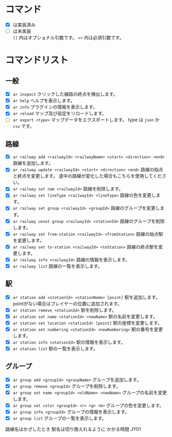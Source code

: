 # コマンド

- [x] は実装済み
- [ ] は未実装<br>
  `[]` 内はオプショナル引数です。
  `<>` 内は必須引数です。

# コマンドリスト

## 一般

- [x] `ar inspect` クリックした線路の終点を検出します。
- [x] `ar help` ヘルプを表示します。
- [x] `ar info` プラグインの情報を表示します。
- [x] `ar reload` マップ及び設定をリロードします。
- [ ] `ar export <type>` マップデータをエクスポートします。 type は `json` か `csv` です。

## 路線

- [x] `ar railway add <railwayId> <railwayName> <start> <direction> <end>` 路線を追加します。
- [x] `ar railway update <railwayId> <start> <direction> <end>` 路線の始点と終点を変更します。 道中の路線が変化した場合もこちらを使用してください。
- [x] `ar railway set nam <railwayId>` 路線を削除します。
- [x] `ar railway set lineType <railwayId> <lineType>` 路線の色を変更します。
- [x] `ar railway set group <railwayId> <groupId>` 路線のグループを変更します。
- [x] `ar railway unset group <railwayId> <stationId>` 路線のグループを削除します。
- [x] `ar railway set from-station <railwayId> <fromStation>` 路線の始点駅を変更します。
- [x] `ar railway set to-station <railwayId> <toStation>` 路線の終点駅を変更します。
- [x] `ar railway info <railwayId>` 路線の情報を表示します。
- [x] `ar railway list` 路線の一覧を表示します。

## 駅

- [x] `ar station add <stationId> <stationName> [point]` 駅を追加します。 pointがない場合はプレイヤーの位置に追加されます。
- [x] `ar station remove <stationId>` 駅を削除します。
- [x] `ar station set name <stationId> <newName>` 駅の名前を変更します。
- [x] `ar station set location <stationId> [point]` 駅の座標を変更します。
- [x] `ar station set numbering <stationId> <newNumbering>` 駅の番号を変更します。
- [x] `ar station info <stationId>` 駅の情報を表示します。
- [x] `ar station list` 駅の一覧を表示します。

## グループ

- [x] `ar group add <groupId> <groupName>` グループを追加します。
- [x] `ar group remove <groupId>` グループを削除します。
- [x] `ar group set name <groupId> <oldName> <newName>` グループの名前を変更します。
- [x] `ar group set color <groupId> <r> <g> <b>` グループの色を変更します。
- [x] `ar group info <groupId>` グループの情報を表示します。
- [x] `ar group list` グループの一覧を表示します。

路線名はかざしたとき
駅名は切り換えれるように
かかる時間
JY01
